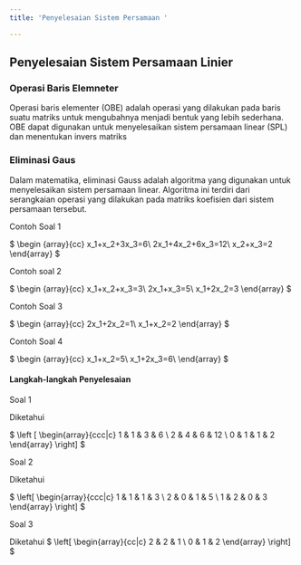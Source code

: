 ```yaml
---
title: 'Penyelesaian Sistem Persamaan '

---
```


## Penyelesaian Sistem Persamaan Linier

### Operasi Baris Elemneter
Operasi baris elementer (OBE) adalah operasi yang dilakukan pada baris suatu matriks untuk mengubahnya menjadi bentuk yang lebih sederhana. OBE dapat digunakan untuk menyelesaikan sistem persamaan linear (SPL) dan menentukan invers matriks
### Eliminasi Gaus
Dalam matematika, eliminasi Gauss adalah algoritma yang digunakan untuk menyelesaikan sistem persamaan linear. Algoritma ini terdiri dari serangkaian operasi yang dilakukan pada matriks koefisien dari sistem persamaan tersebut.

Contoh Soal 1

$
\begin {array}{cc}
x_1+x_2+3x_3=6\\
2x_1+4x_2+6x_3=12\\
x_2+x_3=2
\end{array}
$

Contoh soal 2

$
\begin {array}{cc}
x_1+x_2+x_3=3\\
2x_1+x_3=5\\
x_1+2x_2=3
\end{array}
$

Contoh Soal 3

$
\begin {array}{cc}
2x_1+2x_2=1\\
x_1+x_2=2
\end{array}
$

Contoh Soal 4 

$
\begin {array}{cc}
x_1+x_2=5\\
x_1+2x_3=6\\
\end{array}
$

#### Langkah-langkah Penyelesaian
Soal 1

Diketahui

$
\left [
\begin{array}{ccc|c}
1 & 1 & 3 & 6 \\
2 & 4 & 6 & 12 \\
0 & 1 & 1 & 2
\end{array}
\right]
$

Soal 2

Diketahui

$
\left[
\begin{array}{ccc|c}
1 & 1 & 1 & 3 \\
2 & 0 & 1 & 5 \\
1 & 2 & 0 & 3
\end{array}
\right]
$

Soal 3

Diketahui
$
\left[
\begin{array}{cc|c}
2 & 2 & 1 \\
0 & 1 & 2 
\end{array}
\right]
$